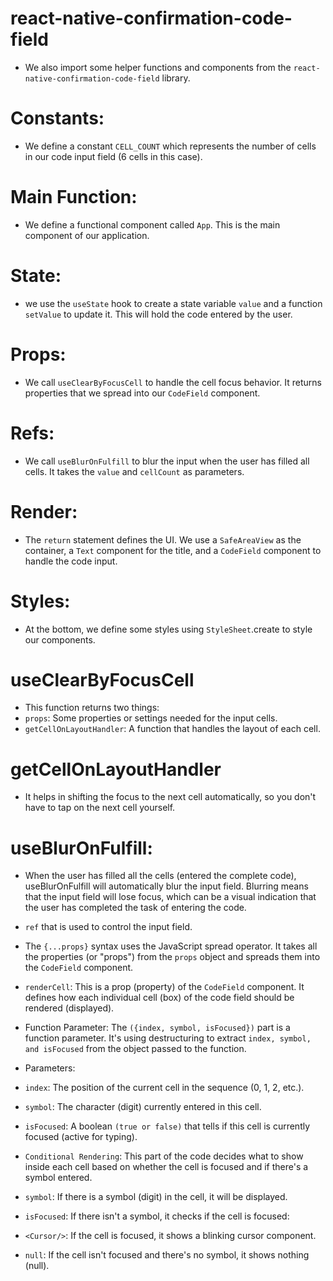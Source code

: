 # react-native-confirmation-code-field

* We also import some helper functions and components from the `react-native-confirmation-code-field` library.

# Constants: 
* We define a constant `CELL_COUNT` which represents the number of cells in our code input field (6 cells in this case).

# Main Function: 
* We define a functional component called `App`. This is the main component of our application.

# State: 
* we use the `useState` hook to create a state variable `value` and a function `setValue` to update it. This will hold the code entered by the user.

# Props: 
* We call `useClearByFocusCell` to handle the cell focus behavior. It returns properties that we spread into our `CodeField` component.

# Refs: 
* We call `useBlurOnFulfill` to blur the input when the user has filled all cells. It takes the `value` and `cellCount` as parameters.

# Render: 
* The `return` statement defines the UI. We use a `SafeAreaView` as the container, a `Text` component for the title, and a `CodeField` component to handle the code input.

# Styles:
* At the bottom, we define some styles using `StyleSheet`.create to style our components.


# useClearByFocusCell
* This function returns two things:
* `props`: Some properties or settings needed for the input cells.
* `getCellOnLayoutHandler`: A function that handles the layout of each cell.

# getCellOnLayoutHandler
* It helps in shifting the focus to the next cell automatically, so you don't have to tap on the next cell yourself.

# useBlurOnFulfill: 
* When the user has filled all the cells (entered the complete code), useBlurOnFulfill will automatically blur the input field. Blurring means that the input field will lose focus, which can be a visual indication that the user has completed the task of entering the code.

* `ref` that is used to control the input field.

* The `{...props}` syntax uses the JavaScript spread operator.
It takes all the properties (or "props") from the `props` object and spreads them into the `CodeField` component.

* `renderCell`:  This is a prop (property) of the `CodeField` component. It defines how each individual cell (box) of the code field should be rendered (displayed).

* Function Parameter: The `({index, symbol, isFocused})` part is a function parameter. It's using destructuring to extract `index, symbol, and isFocused` from the object passed to the function.

* Parameters: 
* `index`: The position of the current cell in the sequence (0, 1, 2, etc.).
* `symbol`: The character (digit) currently entered in this cell.
* `isFocused`: A boolean `(true or false)` that tells if this cell is currently focused (active for typing).

* `Conditional Rendering`: This part of the code decides what to show inside each cell based on whether the cell is focused and if there's a symbol entered.

* `symbol`: If there is a symbol (digit) in the cell, it will be displayed.

* `isFocused`: If there isn't a symbol, it checks if the cell is focused:
* `<Cursor/>`: If the cell is focused, it shows a blinking cursor component.
* `null`: If the cell isn't focused and there's no symbol, it shows nothing (null).
